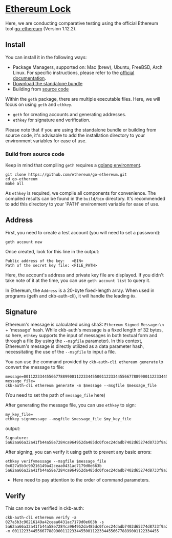 # [Ethereum Lock](../README.md)

Here, we are conducting comparative testing using the official Ethereum tool [go-ethereum](https://geth.ethereum.org/) (Version 1.12.2).

## Install
You can install it in the following ways:

* Package Managers, supported on: Mac (brew), Ubuntu, FreeBSD, Arch Linux. For specific instructions, please refer to the [official documentation](https://geth.ethereum.org/docs/getting-started/installing-geth).
* [Download the standalone bundle](https://geth.ethereum.org/downloads)
* Building from [source code](https://github.com/ethereum/go-ethereum)

Within the `geth` package, there are multiple executable files. Here, we will focus on using `geth` and `ethkey`.

* `geth` for creating accounts and generating addresses.
* `ethkey` for signature and verification.

Please note that if you are using the standalone bundle or building from source code, it's advisable to add the installation directory to your environment variables for ease of use.

### Build from source code
Keep in mind that compiling `geth` requires a [golang environment](https://go.dev/doc/install).

```
git clone https://github.com/ethereum/go-ethereum.git
cd go-ethereum
make all
```


As `ethkey` is required, we compile all components for convenience. The compiled results can be found in the `build/bin` directory. It's recommended to add this directory to your 'PATH' environment variable for ease of use.

## Address
First, you need to create a test account (you will need to set a password):
```shell
geth account new
```

Once created, look for this line in the output:
```
Public address of the key:   <BIN>
Path of the secret key file: <FILE_PATH>
```

Here, the account's address and private key file are displayed. If you didn't take note of it at the time, you can use `geth account list` to query it.

In Ethereum, the `Address` is a 20-byte fixed-length array. When used in programs (geth and ckb-auth-cli), it will handle the leading `0x`.

## Signature

Ethereum's message is calculated using sha3: `Ethereum Signed Message:\n` + 'message' hash. While ckb-auth's message is a fixed length of 32 bytes, so here, `ethkey` supports the input of messages in both textual form and through a file (by using the `--msgfile` parameter). In this context, Ethereum's message is directly utilized as a data parameter hash, necessitating the use of the `--msgfile` to input a file.

You can use the command provided by `ckb-auth-cli ethereum generate` to convert the message to file:
```shell
message=0011223344556677889900112233445500112233445566778899001122334455
message_file=
ckb-auth-cli ethereum generate -m $message --msgfile $message_file
```
(You need to set the path of `message_file` here)

After generating the message file, you can use `ethkey` to sign:
```shell
my_key_file=
ethkey signmessage --msgfile $message_file $my_key_file
```
output:
```
Signature: 5a62aa66a32a41fb44a58e7284ca964952da485dc0fcec24dadb7402d65274d8733f9a2c34274c573d09743d04f25fdfb00ffee8d821a1422c7d3f4e97ce97e100
```

After signing, you can verify it using geth to prevent any basic errors:
```shell
ethkey verifymessage --msgfile $message_file 0x027a5b3c90216149a42ceaa0431ac7179d0e663b 5a62aa66a32a41fb44a58e7284ca964952da485dc0fcec24dadb7402d65274d8733f9a2c34274c573d09743d04f25fdfb00ffee8d821a1422c7d3f4e97ce97e100
```

* Here need to pay attention to the order of command parameters.

## Verify

This can now be verified in ckb-auth:

```shell
ckb-auth-cli ethereum verify -a 027a5b3c90216149a42ceaa0431ac7179d0e663b -s 5a62aa66a32a41fb44a58e7284ca964952da485dc0fcec24dadb7402d65274d8733f9a2c34274c573d09743d04f25fdfb00ffee8d821a1422c7d3f4e97ce97e100 -m 0011223344556677889900112233445500112233445566778899001122334455
```

